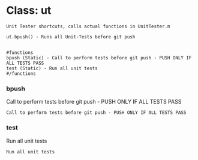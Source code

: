 # Class: ut



    
    Unit Tester shortcuts, calls actual functions in UnitTester.m  
      
    ut.bpush() - Runs all Unit-Tests before git push  
      
      
    #functions  
    bpush (Static) - Call to perform tests before git push - PUSH ONLY IF ALL TESTS PASS  
    test (Static) - Run all unit tests  
    #/functions  
      
### bpush

Call to perform tests before git push - PUSH ONLY IF ALL TESTS PASS


    
    Call to perform tests before git push - PUSH ONLY IF ALL TESTS PASS  
### test

Run all unit tests


    
    Run all unit tests  
